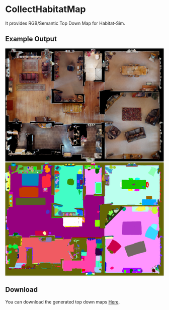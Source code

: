 # CollectHabitatMap
It provides RGB/Semantic Top Down Map for Habitat-Sim.

## Example Output
![HM3D](sample/hm3d.png)
![HM3DSemantic](sample/hm3d_semantic.png)

## Download
You can download the generated top down maps [Here](https://mysnu-my.sharepoint.com/:u:/g/personal/blackfoot_seoul_ac_kr/EfMyJQK64a1Fnb3iEBJDd8cBhJvTeRpEMvZRA8YsJdESyA?e=7Y3yiq).
